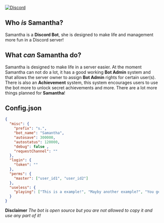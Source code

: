 [![Discord](https://discordapp.com/api/guilds/232091524492558336/embed.png)](https://www.discord.gg/nKCywwZ)

## Who *is* Samantha?
Samantha is a **Discord Bot**, she is designed to make life and management more fun in a Discord server!

## What *can* Samantha do?
Samantha is designed to make life in a server easier. At the moment Samantha can not do a lot, it has a good working **Bot Admin** system and that allows the server owner to assign **Bot Admin** rights for certain user(s). There is also an **Achievement** system, this system encourages users to use the bot more to unlock secret achievements and more. There are a lot more things planned for **Samantha**!

## Config.json
```json
{
  "misc": {
    "prefix": "s.", 
    "bot_name": "Samantha", 
    "autosave": 300000, 
    "autostatus": 120000, 
    "debug": false ,
    "requestChannel": ""
  },
  "login": {
    "token": "" 
  },
  "perms": {
    "master": ["user_id1", "user_id2"] 
  },
  "useless": {
    "playing": ["This is a example!", "Mayby another example?", "You get how it works now..."] 
  }
}
```


**Disclaimer** *The bot is open source but you are not allowed to copy it and use any part of it!*

